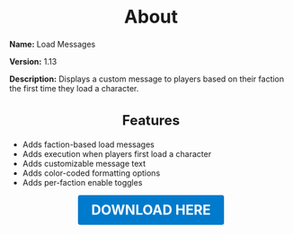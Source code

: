 <h1 style="text-align:center; font-size:2rem; font-weight:bold;">About</h1>

**Name:**
Load Messages

**Version:**
1.13

**Description:**
Displays a custom message to players based on their faction the first time they load a character.

<h2 style="text-align:center; font-size:1.5rem; font-weight:bold;">Features</h2>

- Adds faction-based load messages
- Adds execution when players first load a character
- Adds customizable message text
- Adds color-coded formatting options
- Adds per-faction enable toggles





<p align="center"><a href="https://github.com/LiliaFramework/Modules/raw/refs/heads/gh-pages/loadmessages.zip" style="display:inline-block;padding:12px 24px;font-size:1.5rem;font-weight:bold;text-decoration:none;color:#fff;background-color:var(--md-primary-fg-color,#007acc);border-radius:4px;">DOWNLOAD HERE</a></p>